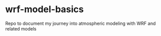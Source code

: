 # wrf-model-basics
Repo to document my journey into atmospheric modeling with WRF and related models

